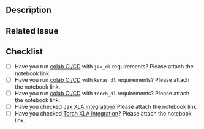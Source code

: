 ## Description

<!-- Add a more detailed description of the changes if needed. -->


## Related Issue

<!-- If your PR refers to a related issue, link it here. -->

<!-- Thank you for your contribution! -->

## Checklist
- [ ] Have you run [colab CI/CD](https://colab.research.google.com/github/scitator/animus/blob/main/examples/notebooks/colab_ci_cd.ipynb) with `jax_dl` requirements? Please attach the notebook link.
- [ ] Have you run [colab CI/CD](https://colab.research.google.com/github/scitator/animus/blob/main/examples/notebooks/colab_ci_cd.ipynb) with `keras_dl` requirements? Please attach the notebook link.
- [ ] Have you run [colab CI/CD](https://colab.research.google.com/github/scitator/animus/blob/main/examples/notebooks/colab_ci_cd.ipynb) with `torch_dl` requirements? Please attach the notebook link.
- [ ] Have you checked [Jax XLA integration](https://colab.research.google.com/github/scitator/animus/blob/main/examples/notebooks/colab_ci_cd.ipynb)? Please attach the notebook link.
- [ ] Have you checked [Torch XLA integration](https://colab.research.google.com/github/scitator/animus/blob/main/examples/notebooks/colab_ci_cd.ipynb)? Please attach the notebook link.

<!-- For CHANGELOG separate each item in unreleased section by blank line to reduce collisions -->